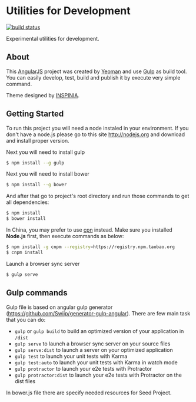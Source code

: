Utilities for Development
===

[![build status](http://git.wlash.com/ci/projects/2/status.png?ref=master)](http://git.wlash.com/ci/projects/2?ref=master)

Experimental utilities for development.

About
---

This [AngularJS](http://angularjs.org/) project was created by [Yeoman](http://yeoman.io/) and use [Gulp](http://gulpjs.com/) as build tool. You can easily develop, test, build and publish it by execute very simple command.

Theme designed by [INSPINIA](https://wrapbootstrap.com/theme/inspinia-responsive-admin-theme-WB0R5L90S).

Getting Started
---

To run this project you will need a node instaled in your environment. If you don't have a node.js please go to this site http://nodejs.org and download and install proper version.

Next you will need to install gulp

```sh
$ npm install --g gulp
```

Next you will need to install bower

```sh
$ npm install --g bower
```

And after that go to project's root directory and run those commands to get all dependencies:

```sh
$ npm install
$ bower install
```

In China, you may prefer to use [cpn](http://npm.taobao.org/) instead. Make sure you installed __Node.js__ first, then execute commands as below:

```sh
$ npm install -g cnpm --registry=https://registry.npm.taobao.org
$ cnpm install
```

Launch a browser sync server

```sh
$ gulp serve
```

Gulp commands
---

Gulp file is based on angular gulp generator (https://github.com/Swiip/generator-gulp-angular). There are few main task that you can do:

* `gulp` or `gulp build` to build an optimized version of your application in `/dist`
* `gulp serve` to launch a browser sync server on your source files
* `gulp serve:dist` to launch a server on your optimized application
* `gulp test` to launch your unit tests with Karma
* `gulp test:auto` to launch your unit tests with Karma in watch mode
* `gulp protractor` to launch your e2e tests with Protractor
* `gulp protractor:dist` to launch your e2e tests with Protractor on the dist files

In bower.js file there are specify needed resources for Seed Project.